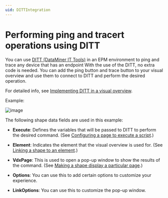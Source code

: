 ```yaml
---
uid: DITTIntegration
---
```


# Performing ping and tracert operations using DITT

You can use [DITT (DataMiner IT Tools)](xref:Dataminer_IT_Tool_Overview) in an EPM environment to ping and trace any device that has an endpoint With the use of the DITT, no extra code is needed. You can add the ping button and trace button to your visual overview and use them to connect to DITT and perform the desired operation.

For detailed info, see [Implementing DITT in a visual overview](xref:Implementing_DITT_in_Visio).

Example:

![image](~/develop/images/EPM_DITT_integration.png)

The following shape data fields are used in this example:

- **Execute**: Defines the variables that will be passed to DITT to perform the desired command. (See [Configuring a page to execute a script](xref:Configuring_a_page_to_execute_a_script_automatically).)

- **Element**: Indicates the element that the visual overview is used for. (See [Linking a shape to an element](xref:Linking_a_shape_to_an_element_a_service_or_a_redundancy_group).)

- **VdxPage**: This is used to open a pop-up window to show the results of the command. (See [Making a shape display a particular page](xref:Making_a_shape_display_a_particular_page_of_the_current_Visio_drawing).)

- **Options**: You can use this to add certain options to customize your experience.

- **LinkOptions**: You can use this to customize the pop-up window.
